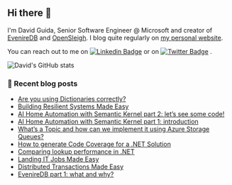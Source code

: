 ## Hi there 👋

I'm David Guida, Senior Software Engineer @ Microsoft and creator of [EvenireDB](https://github.com/mizrael/eveniredb) and [OpenSleigh](https://github.com/mizrael/OpenSleigh). I blog quite regularly on [my personal website](https://www.davidguida.net).

You can reach out to me on [![Linkedin Badge](https://img.shields.io/badge/-LinkedIn-blue?style=flat-square&logo=Linkedin&logoColor=white&link=https://www.linkedin.com/in/davideguida/)](https://www.linkedin.com/in/davideguida/) or on
[![Twitter Badge](https://img.shields.io/badge/-Twitter-1ca0f1?style=flat-square&labelColor=1ca0f1&logo=twitter&logoColor=white&link=https://twitter.com/davideguida82)](https://twitter.com/davideguida82) .

![David's GitHub stats](https://github-readme-stats.vercel.app/api?username=mizrael&show_icons=true&hide_rank=true&include_all_commits&show_owner&theme=react)


### 📗 Recent blog posts
<!--START_SECTION:feed-->
* [Are you using Dictionaries correctly?](https:&#x2F;&#x2F;www.davidguida.net&#x2F;dictionary-lookup-performance)
* [Building Resilient Systems Made Easy](https:&#x2F;&#x2F;www.davidguida.net&#x2F;building-resilient-systems-made-easy)
* [AI Home Automation with Semantic Kernel part 2: let’s see some code!](https:&#x2F;&#x2F;www.davidguida.net&#x2F;2024-09-10-ai-home-automation-with-semantic-kernel-part-2)
* [AI Home Automation with Semantic Kernel part 1: introduction](https:&#x2F;&#x2F;www.davidguida.net&#x2F;2024-08-21-ai-home-automation-with-semantic-kernel-part-1)
* [What’s a Topic and how can we implement it using Azure Storage Queues?](https:&#x2F;&#x2F;www.davidguida.net&#x2F;azure-storage-topics)
* [How to generate Code Coverage for a .NET Solution](https:&#x2F;&#x2F;www.davidguida.net&#x2F;dotnet-code-coverage-github-action)
* [Comparing lookup performance in .NET](https:&#x2F;&#x2F;www.davidguida.net&#x2F;lookup-performance)
* [Landing IT Jobs Made Easy](https:&#x2F;&#x2F;www.davidguida.net&#x2F;landing-it-jobs-made-easy)
* [Distributed Transactions Made Easy](https:&#x2F;&#x2F;www.davidguida.net&#x2F;distributed-transactions-made-easy)
* [EvenireDB part 1: what and why?](https:&#x2F;&#x2F;www.davidguida.net&#x2F;eveniredb-part-1-what-and-why)
<!--END_SECTION:feed-->

